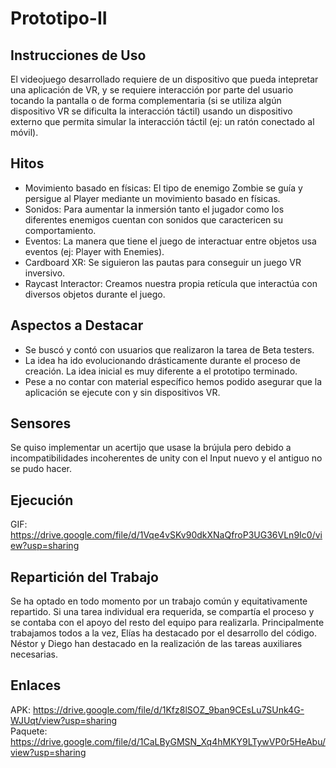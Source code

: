 # Prototipo-II
## Instrucciones de Uso
El videojuego desarrollado requiere de un dispositivo que pueda intepretar una aplicación de VR, y se requiere interacción
por parte del usuario tocando la pantalla o de forma complementaria (si se utiliza algún dispositivo VR se dificulta la interacción táctil)
usando un dispositivo externo que permita simular la interacción táctil (ej: un ratón conectado al móvil).

## Hitos
- Movimiento basado en físicas: El tipo de enemigo Zombie se guía y persigue al Player mediante un movimiento basado en físicas.
- Sonidos: Para aumentar la inmersión tanto el jugador como los diferentes enemigos cuentan con sonidos que caractericen su comportamiento.
- Eventos: La manera que tiene el juego de interactuar entre objetos usa eventos (ej: Player with Enemies).
- Cardboard XR: Se siguieron las pautas para conseguir un juego VR inversivo.
- Raycast Interactor: Creamos nuestra propia retícula que interactúa con diversos objetos durante el juego.

## Aspectos a Destacar
- Se buscó y contó con usuarios que realizaron la tarea de Beta testers.
- La idea ha ido evolucionando drásticamente durante el proceso de creación. La idea inicial es muy diferente a el prototipo terminado.
- Pese a no contar con material específico hemos podido asegurar que la aplicación se ejecute con y sin dispositivos VR.

## Sensores
Se quiso implementar un acertijo que usase la brújula pero debido a incompatibilidades incoherentes de unity con el Input nuevo y el antiguo no se pudo hacer.

## Ejecución
GIF: https://drive.google.com/file/d/1Vqe4vSKv90dkXNaQfroP3UG36VLn9Ic0/view?usp=sharing

## Repartición del Trabajo
Se ha optado en todo momento por un trabajo común y equitativamente repartido.
Si una tarea individual era requerida, se compartía el proceso y se contaba con el apoyo del resto del equipo para realizarla.
Principalmente trabajamos todos a la vez, Elías ha destacado por el desarrollo del código. Néstor y Diego han destacado en la
realización de las tareas auxiliares necesarias.

## Enlaces
APK: https://drive.google.com/file/d/1Kfz8lSOZ_9ban9CEsLu7SUnk4G-WJUqt/view?usp=sharing  
Paquete: https://drive.google.com/file/d/1CaLByGMSN_Xq4hMKY9LTywVP0r5HeAbu/view?usp=sharing
